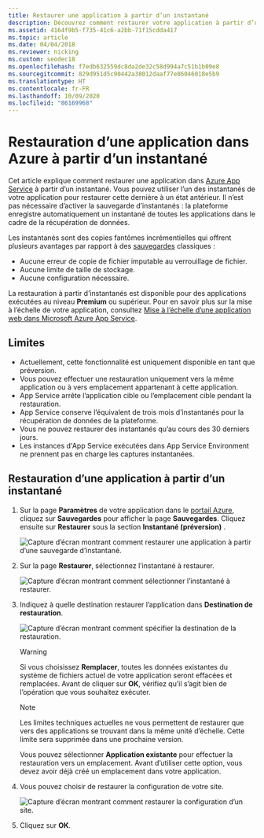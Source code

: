 ```yaml
---
title: Restaurer une application à partir d’un instantané
description: Découvrez comment restaurer votre application à partir d’un instantané. Récupérez après une perte de données inattendue dans le niveau Premium grâce aux clichés instantanés automatiques.
ms.assetid: 4164f9b5-f735-41c6-a2bb-71f15cdda417
ms.topic: article
ms.date: 04/04/2018
ms.reviewer: nicking
ms.custom: seodec18
ms.openlocfilehash: f7edb632559dc8da2de32c58d994a7c51b1b09e8
ms.sourcegitcommit: 829d951d5c90442a38012daaf77e86046018e5b9
ms.translationtype: HT
ms.contentlocale: fr-FR
ms.lasthandoff: 10/09/2020
ms.locfileid: "86169968"
---
```

# <a name="restore-an-app-in-azure-from-a-snapshot"></a>Restauration d’une application dans Azure à partir d’un instantané
Cet article explique comment restaurer une application dans [Azure App Service](../app-service/overview.md) à partir d’un instantané. Vous pouvez utiliser l’un des instantanés de votre application pour restaurer cette dernière à un état antérieur. Il n’est pas nécessaire d’activer la sauvegarde d’instantanés : la plateforme enregistre automatiquement un instantané de toutes les applications dans le cadre de la récupération de données.

Les instantanés sont des copies fantômes incrémentielles qui offrent plusieurs avantages par rapport à des [sauvegardes](manage-backup.md) classiques :
- Aucune erreur de copie de fichier imputable au verrouillage de fichier.
- Aucune limite de taille de stockage.
- Aucune configuration nécessaire.

La restauration à partir d’instantanés est disponible pour des applications exécutées au niveau **Premium** ou supérieur. Pour en savoir plus sur la mise à l’échelle de votre application, consultez [Mise à l’échelle d’une application web dans Microsoft Azure App Service](manage-scale-up.md).

## <a name="limitations"></a>Limites

- Actuellement, cette fonctionnalité est uniquement disponible en tant que préversion.
- Vous pouvez effectuer une restauration uniquement vers la même application ou à vers emplacement appartenant à cette application.
- App Service arrête l’application cible ou l’emplacement cible pendant la restauration.
- App Service conserve l’équivalent de trois mois d’instantanés pour la récupération de données de la plateforme.
- Vous ne pouvez restaurer des instantanés qu’au cours des 30 derniers jours.
- Les instances d'App Service exécutées dans App Service Environment ne prennent pas en charge les captures instantanées.
 

## <a name="restore-an-app-from-a-snapshot"></a>Restauration d’une application à partir d’un instantané

1. Sur la page **Paramètres** de votre application dans le [portail Azure](https://portal.azure.com), cliquez sur **Sauvegardes** pour afficher la page **Sauvegardes**. Cliquez ensuite sur **Restaurer** sous la section **Instantané (préversion)** .
   
    ![Capture d’écran montrant comment restaurer une application à partir d’une sauvegarde d’instantané.](./media/app-service-web-restore-snapshots/1.png)

2. Sur la page **Restaurer**, sélectionnez l’instantané à restaurer.
   
    ![Capture d’écran montrant comment sélectionner l’instantané à restaurer. ](./media/app-service-web-restore-snapshots/2.png)
   
3. Indiquez à quelle destination restaurer l’application dans **Destination de restauration**.
   
    ![Capture d’écran montrant comment spécifier la destination de la restauration.](./media/app-service-web-restore-snapshots/3.png)
   
   > [!WARNING]
   > Si vous choisissez **Remplacer**, toutes les données existantes du système de fichiers actuel de votre application seront effacées et remplacées. Avant de cliquer sur **OK**, vérifiez qu’il s’agit bien de l’opération que vous souhaitez exécuter.
   > 
   > 
      
   > [!Note]
   > Les limites techniques actuelles ne vous permettent de restaurer que vers des applications se trouvant dans la même unité d’échelle. Cette limite sera supprimée dans une prochaine version.
   > 
   > 
   
    Vous pouvez sélectionner **Application existante** pour effectuer la restauration vers un emplacement. Avant d’utiliser cette option, vous devez avoir déjà créé un emplacement dans votre application.

4. Vous pouvez choisir de restaurer la configuration de votre site.
   
    ![Capture d’écran montrant comment restaurer la configuration d’un site.](./media/app-service-web-restore-snapshots/4.png)

5. Cliquez sur **OK**.
